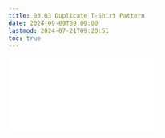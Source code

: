```yaml
---
title: 03.03 Duplicate T-Shirt Pattern
date: 2024-09-09T09:00:00
lastmod: 2024-07-21T09:20:51
toc: true
---
```


![link to included file contents](../../../../sewing/how-to-duplicate-a-t-shirt-pattern.md)
